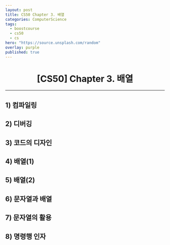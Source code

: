 ```yaml
---
layout: post
title: CS50 Chapter 3. 배열
categories: ComputerScience
tags:
  - boostcourse
  - cs50
  - cs
hero: "https://source.unsplash.com/random"
overlay: purple
published: true
---
```


# <center>[CS50] Chapter 3. 배열</center>

---

## 1) 컴파일링

## 2) 디버깅

## 3) 코드의 디자인

## 4) 배열(1)

## 5) 배열(2)

## 6) 문자열과 배열

## 7) 문자열의 활용

## 8) 명령행 인자
